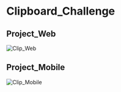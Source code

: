 # Clipboard_Challenge

## Project_Web
![Clip_Web](https://github.com/Guapiano/clipboard_challenge/blob/master/screenshots/screenshot_web.png)

## Project_Mobile
![Clip_Mobile](https://github.com/Guapiano/clipboard_challenge/blob/master/screenshots/screenshot_phone.png)

